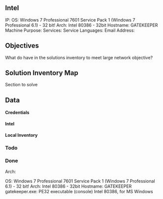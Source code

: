 ## Intel

IP:
OS: Windows 7 Professional 7601 Service Pack 1 (Windows 7 Professional 6.1) - 32 bit! 
Arch: Intel 80386 - 32bit
Hostname: GATEKEEPER
Machine Purpose:
Services: 
Service Languages:
Email Address:


## Objectives
What do have in the solutions inventory to meet large network objective?

## Solution Inventory Map
Section to solve 
 


## Data 

#### Credentials

#### Intel

#### Local Inventory



### Todo

### Done

Arch:

OS: Windows 7 Professional 7601 Service Pack 1 (Windows 7 Professional 6.1) - 32 bit! 
Arch: Intel 80386 - 32bit
Hostname: GATEKEEPER
gatekeeper.exe: PE32 executable (console) Intel 80386, for MS Windows